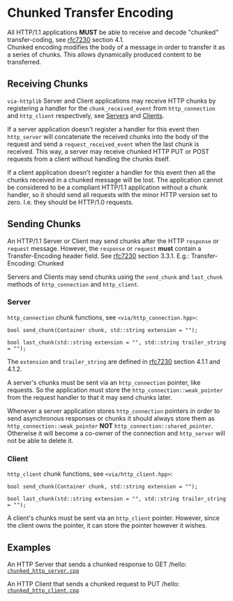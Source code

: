 # Chunked Transfer Encoding #

All HTTP/1.1 applications **MUST** be able to receive and decode "chunked"
transfer-coding, see [rfc7230](https://tools.ietf.org/html/rfc7230) section 4.1.  
Chunked encoding modifies the body of a message in order to transfer
it as a series of chunks. This allows dynamically produced content to be transferred.

## Receiving Chunks ##

`via-httplib` Server and Client applications may receive HTTP chunks by registering
a handler for the `chunk_received_event` from `http_connection` and `http_client`
respectively, see [Servers](Server.md) and [Clients](CLIENT.md).

If a server application doesn't register a handler for this event then `http_server`
will concatenate the received chunks into the body of the request and send a
`request_received_event` when the last chunk is received.
This way, a server may receive chunked HTTP PUT or POST requests from a
client without handling the chunks itself.

If a client application doesn't register a handler for this event then all the
chunks received in a chunked message will be lost. The application cannot be
considered to be a compliant HTTP/1.1 application without a chunk handler,
so it should send all requests with the minor HTTP version set to zero.
I.e. they should be HTTP/1.0 requests.

## Sending Chunks ##

An HTTP/1.1 Server or Client may send chunks after the HTTP `response` or `request`
message. However, the `response` or `request` **must** contain a Transfer-Encoding
header field. See [rfc7230](https://tools.ietf.org/html/rfc7230) section 3.3.1.
E.g.: Transfer-Encoding: Chunked

Servers and Clients may send chunks using the `send_chunk` and `last_chunk` methods
of `http_connection` and `http_client`.

### Server ###

`http_connection` chunk functions, see `<via/http_connection.hpp>`:

    bool send_chunk(Container chunk, std::string extension = "");

    bool last_chunk(std::string extension = "", std::string trailer_string = "");

The `extension` and `trailer_string` are defined in
[rfc7230](https://tools.ietf.org/html/rfc7230) section 4.1.1 and 4.1.2.

A server's chunks must be sent via an `http_connection` pointer, like requests.
So the application must store the `http_connection::weak_pointer` from the
request handler to that it may send chunks later.

Whenever a server application stores `http_connection` pointers in order to send
asynchronous responses or chunks it should always store them as
`http_connection::weak_pointer` **NOT** `http_connection::shared_pointer`.
Otherwise it will become a co-owner of the connection and `http_server` will not
be able to delete it.

### Client ###

`http_client` chunk functions, see `<via/http_client.hpp>`:

    bool send_chunk(Container chunk, std::string extension = "");

    bool last_chunk(std::string extension = "", std::string trailer_string = "");

A client's chunks must be sent via an `http_client` pointer.
However, since the client owns the pointer, it can store the pointer however it wishes.

## Examples ##

An HTTP Server that sends a chunked response to GET /hello:
[`chunked_http_server.cpp`](../examples/server/chunked_http_server.cpp)

An HTTP Client that sends a chunked request to PUT /hello:
[`chunked_http_client.cpp`](../examples/client/chunked_http_client.cpp)